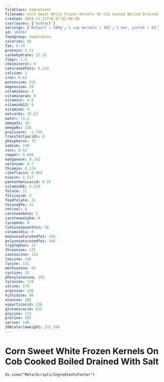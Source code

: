 ```yaml
---
fileClass: Ingredient
filename: Corn Sweet White Frozen Kernels On Cob Cooked Boiled Drained With Salt
created: 2024-12-21T19:27:02-06:00
cssclasses: ['nutFact']
servings: ['Default | 100g','1 cup kernels | 165','1 ear, yields | 63']
id: 169367
foodgroup: Vegetables
calories: 94
fat: 0.74
protein: 3.11
carbohydrate: 22.33
fiber: 2.8
cholesterol: 0
saturatedfats: 0.114
calcium: 3
iron: 0.61
potassium: 251
magnesium: 29
vitaminaiu: 4
vitaminarae: 0
vitaminc: 4.8
vitaminb12: 0
vitamind: 0
netcarbs: 19.53
water: 73.2
omega3s: 10
omega6s: 338
pralscore: -1.799
transfattyacids: 0
phosphorus: 75
sodium: 240
zinc: 0.63
copper: 0.046
manganese: 0.142
selenium: 0.7
thiamin: 0.174
riboflavin: 0.069
niacin: 1.517
pantothenicacid: 0.25
vitaminb6: 0.224
folate: 31
folicacid: 0
foodfolate: 31
folatedfe: 31
retinol: 0
carotenebeta: 2
carotenealpha: 0
lycopene: 0
luteinzeaxanthin: 58
vitamindiu: 0
monounsaturatedfat: 216
polyunsaturatedfat: 348
tryptophan: 22
threonine: 125
isoleucine: 125
leucine: 336
lysine: 132
methionine: 65
cystine: 25
phenylalanine: 145
tyrosine: 119
valine: 179
arginine: 126
histidine: 86
alanine: 285
asparticacid: 236
glutamicacid: 615
glycine: 123
proline: 282
serine: 148
200calorieweight: 212.766
---
```


# Corn Sweet White Frozen Kernels On Cob Cooked Boiled Drained With Salt

```dataviewjs
dv.view("Meta/Scripts/IngredientsFooter")
```
